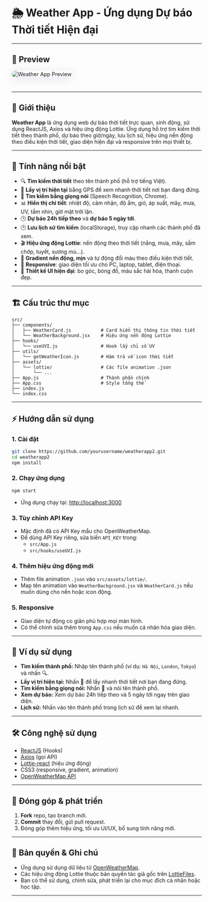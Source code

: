# 🌦️ Weather App - Ứng dụng Dự báo Thời tiết Hiện đại

---

## 👀 Preview

<img src="C:\ReactJS\weatherapp2\weather-app\src\assets\imagesz6672042511124_1b52951d60d0a5ed0f0ed80025da0ce3.jpg" alt="Weather App Preview" style="max-width: 420px; border-radius: 12px; box-shadow: 0 4px 24px rgba(31,38,135,0.13); margin-bottom: 1.5rem;" />

---

## 🚀 Giới thiệu

**Weather App** là ứng dụng web dự báo thời tiết trực quan, sinh động, sử dụng ReactJS, Axios và hiệu ứng động Lottie. Ứng dụng hỗ trợ tìm kiếm thời tiết theo thành phố, dự báo theo giờ/ngày, lưu lịch sử, hiệu ứng nền động theo điều kiện thời tiết, giao diện hiện đại và responsive trên mọi thiết bị.

---

## 🎯 Tính năng nổi bật

- 🔍 **Tìm kiếm thời tiết** theo tên thành phố (hỗ trợ tiếng Việt).
- 📍 **Lấy vị trí hiện tại** bằng GPS để xem nhanh thời tiết nơi bạn đang đứng.
- 🎤 **Tìm kiếm bằng giọng nói** (Speech Recognition, Chrome).
- 📊 **Hiển thị chi tiết**: nhiệt độ, cảm nhận, độ ẩm, gió, áp suất, mây, mưa, UV, tầm nhìn, giờ mặt trời lặn.
- 🕒 **Dự báo 24h tiếp theo** và **dự báo 5 ngày tới**.
- 🕑 **Lưu lịch sử tìm kiếm** (localStorage), truy cập nhanh các thành phố đã xem.
- 🎬 **Hiệu ứng động Lottie**: nền động theo thời tiết (nắng, mưa, mây, sấm chớp, tuyết, sương mù...).
- 🎨 **Gradient nền động, mịn** và tự động đổi màu theo điều kiện thời tiết.
- 📱 **Responsive**: giao diện tối ưu cho PC, laptop, tablet, điện thoại.
- 💎 **Thiết kế UI hiện đại**: bo góc, bóng đổ, màu sắc hài hòa, thanh cuộn đẹp.

---

## 🏗️ Cấu trúc thư mục

```
src/
├── components/
│   ├── WeatherCard.js           # Card hiển thị thông tin thời tiết
│   └── WeatherBackground.jsx    # Hiệu ứng nền động Lottie
├── hooks/
│   └── useUVI.js                # Hook lấy chỉ số UV
├── utils/
│   └── getWeatherIcon.js        # Hàm trả về icon thời tiết
├── assets/
│   └── lottie/                  # Các file animation .json
│       └── ...
├── App.js                       # Thành phần chính
├── App.css                      # Style tổng thể
├── index.js
└── index.css
```

---

## ⚡️ Hướng dẫn sử dụng

### 1. Cài đặt

```bash
git clone https://github.com/yourusername/weatherapp2.git
cd weatherapp2
npm install
```

### 2. Chạy ứng dụng

```bash
npm start
```

- Ứng dụng chạy tại: [http://localhost:3000](http://localhost:3000)

### 3. Tùy chỉnh API Key

- Mặc định đã có API Key mẫu cho OpenWeatherMap.
- Để dùng API Key riêng, sửa biến `API_KEY` trong:
  - `src/App.js`
  - `src/hooks/useUVI.js`

### 4. Thêm hiệu ứng động mới

- Thêm file animation `.json` vào `src/assets/lottie/`.
- Map tên animation vào `WeatherBackground.jsx` và `WeatherCard.js` nếu muốn dùng cho nền hoặc icon động.

### 5. Responsive

- Giao diện tự động co giãn phù hợp mọi màn hình.
- Có thể chỉnh sửa thêm trong `App.css` nếu muốn cá nhân hóa giao diện.

---

## 📝 Ví dụ sử dụng

- **Tìm kiếm thành phố:** Nhập tên thành phố (ví dụ: `Hà Nội`, `London`, `Tokyo`) và nhấn 🔍.
- **Lấy vị trí hiện tại:** Nhấn 🧭 để lấy nhanh thời tiết nơi bạn đang đứng.
- **Tìm kiếm bằng giọng nói:** Nhấn 🎤 và nói tên thành phố.
- **Xem dự báo:** Xem dự báo 24h tiếp theo và 5 ngày tới ngay trên giao diện.
- **Lịch sử:** Nhấn vào tên thành phố trong lịch sử để xem lại nhanh.

---

## 🛠️ Công nghệ sử dụng

- [ReactJS](https://reactjs.org/) (Hooks)
- [Axios](https://axios-http.com/) (gọi API)
- [Lottie-react](https://github.com/Gamote/lottie-react) (hiệu ứng động)
- CSS3 (responsive, gradient, animation)
- [OpenWeatherMap API](https://openweathermap.org/api)

---

## 🤝 Đóng góp & phát triển

1. **Fork** repo, tạo branch mới.
2. **Commit** thay đổi, gửi pull request.
3. Đóng góp thêm hiệu ứng, tối ưu UI/UX, bổ sung tính năng mới.

---

## 📄 Bản quyền & Ghi chú

- Ứng dụng sử dụng dữ liệu từ [OpenWeatherMap](https://openweathermap.org/).
- Các hiệu ứng động Lottie thuộc bản quyền tác giả gốc trên [LottieFiles](https://lottiefiles.com/).
- Bạn có thể sử dụng, chỉnh sửa, phát triển lại cho mục đích cá nhân hoặc học tập.

---

